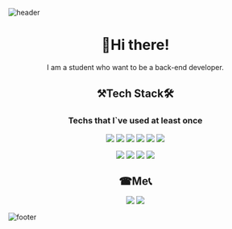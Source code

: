 ![header](https://capsule-render.vercel.app/api?type=wave&color=auto&height=300&section=header&text=BoHyun-JO&fontSize=90)

<h1 align="center">👋Hi there!</h1>
<p align="center">I am a student who want to be a back-end developer.</p>

<h2 align="center">⚒Tech Stack🛠</h2>
<h3 align="center">Techs that I`ve used at least once</h3>

<p align="center"> 
<img src="https://img.shields.io/badge/C-violet?style=flat-square&logo=c&logoColor=white"/>
<img src="https://img.shields.io/badge/C++-3766AB?style=flat-square&logo=c%2B%2B&logoColor=white"/>
<img src="https://img.shields.io/badge/Python-green?style=flat-square&logo=python&logoColor=white"/>
<img src="https://img.shields.io/badge/Java-red?style=flat-square&logo=java&logoColor=white"/>
<img src="https://img.shields.io/badge/JavaScript-yellow?style=flat-square&logo=javascript&logoColor=white"/>
<img src="https://img.shields.io/badge/CSS-rightgreen?style=flat-square&logo=css3&logoColor=white"/>
</p>

<p align="center"> 
<img src="https://img.shields.io/badge/MySql-purple?style=flat-square&logo=mysql&logoColor=white"/>
<img src="https://img.shields.io/badge/MongoDB-grey?style=flat-square&logo=mongodb&logoColor=white"/> 
<img src="https://img.shields.io/badge/AndroidStudio-green?style=flat-square&logo=androidstudio&logoColor=white"/>
<img src="https://img.shields.io/badge/SpringBoot-orange?style=flat-square&logo=SpringBoot&logoColor=white"/> 
 
</p>

<h2 align="center">☎Me📞</h2>

<p align="center">
<a href="https://code-lab1.tistory.com/"target="_blank"><img src="https://img.shields.io/badge/Tistory-black?style=flat-square&logo=Tvtime&logoColor=white"/></a>
<a href="mailto:whqhgus12@gmail.com"target="_blank"><img src="https://img.shields.io/badge/Gmail-red?style=flat-square&logo=Gmail&logoColor=white"/></a>
</p>

![footer](https://capsule-render.vercel.app/api?section=footer)
